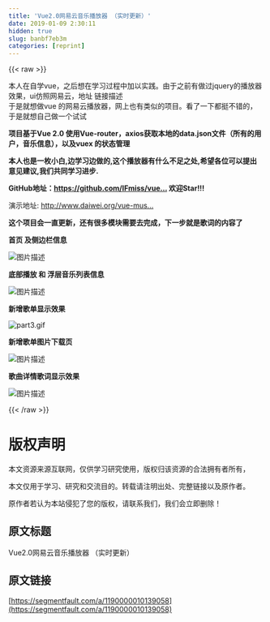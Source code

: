 ```yaml
---
title: 'Vue2.0网易云音乐播放器 （实时更新）' 
date: 2019-01-09 2:30:11
hidden: true
slug: banbf7eb3m
categories: [reprint]
---
```


{{< raw >}}

                    
<p>本人在自学vue，之后想在学习过程中加以实践。由于之前有做过jquery的播放器效果，ui仿照网易云，地址 <a>链接描述</a><br>于是就想做vue 的网易云播放器，网上也有类似的项目。看了一下都挺不错的，于是就想自己做一个试试</p>
<p><strong>项目基于Vue 2.0  使用Vue-router，axios获取本地的data.json文件（所有的用户，音乐信息），以及vuex 的状态管理</strong></p>
<p><strong>本人也是一枚小白,边学习边做的,这个播放器有什么不足之处,希望各位可以提出意见建议,我们共同学习进步.</strong></p>
<p><strong>GitHub地址：<a href="https://github.com/IFmiss/vue-cloud-music" rel="nofollow noreferrer" target="_blank"></a><a href="https://github.com/IFmiss/vue-cloud-music" rel="nofollow noreferrer" target="_blank">https://github.com/IFmiss/vue...</a> 欢迎Star!!!</strong></p>
<p>演示地址: <a href="http://www.daiwei.org/vue-music.html" rel="nofollow noreferrer" target="_blank"></a><a href="http://www.daiwei.org/vue-music.html" rel="nofollow noreferrer" target="_blank">http://www.daiwei.org/vue-mus...</a></p>
<p><strong>这个项目会一直更新，还有很多模块需要去完成，下一步就是歌词的内容了</strong></p>
<p><strong>首页 及侧边栏信息</strong></p>
<p><span class="img-wrap"><img data-src="/img/bVQHJE?w=374&amp;h=667" src="https://static.alili.tech/img/bVQHJE?w=374&amp;h=667" alt="图片描述" title="图片描述" style="cursor: pointer; display: inline;"></span></p>
<p><strong>底部播放 和 浮层音乐列表信息</strong></p>
<p><span class="img-wrap"><img data-src="/img/bVQHJG?w=375&amp;h=669" src="https://static.alili.tech/img/bVQHJG?w=375&amp;h=669" alt="图片描述" title="图片描述" style="cursor: pointer; display: inline;"></span></p>
<p><strong>新增歌单显示效果</strong></p>
<p><span class="img-wrap"><img data-src="/img/bVQHLE?w=375&amp;h=664" src="https://static.alili.tech/img/bVQHLE?w=375&amp;h=664" alt="part3.gif" title="part3.gif" style="cursor: pointer; display: inline;"></span></p>
<p><strong>新增歌单图片下载页</strong></p>
<p><span class="img-wrap"><img data-src="/img/bVQHLX?w=374&amp;h=666" src="https://static.alili.tech/img/bVQHLX?w=374&amp;h=666" alt="图片描述" title="图片描述" style="cursor: pointer; display: inline;"></span></p>
<p><strong>歌曲详情歌词显示效果</strong></p>
<p><span class="img-wrap"><img data-src="/img/bVQPOB?w=374&amp;h=669" src="https://static.alili.tech/img/bVQPOB?w=374&amp;h=669" alt="图片描述" title="图片描述" style="cursor: pointer;"></span></p>

                
{{< /raw >}}

# 版权声明
本文资源来源互联网，仅供学习研究使用，版权归该资源的合法拥有者所有，

本文仅用于学习、研究和交流目的。转载请注明出处、完整链接以及原作者。

原作者若认为本站侵犯了您的版权，请联系我们，我们会立即删除！

## 原文标题
Vue2.0网易云音乐播放器 （实时更新）

## 原文链接
[https://segmentfault.com/a/1190000010139058](https://segmentfault.com/a/1190000010139058)

